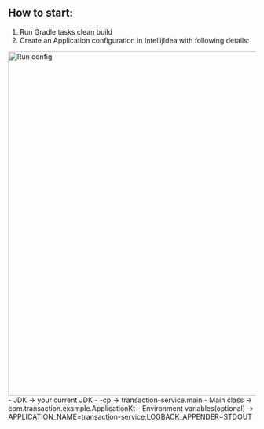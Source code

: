## How to start:
1. Run Gradle tasks clean build
2. Create an Application configuration in IntellijIdea with following details:
<img src="./documentation/RUN_CONFIG.png" width="700" alt="Run config">
   - JDK -> your current JDK
   - -cp -> transaction-service.main
   - Main class -> com.transaction.example.ApplicationKt
   - Environment variables(optional) -> APPLICATION_NAME=transaction-service;LOGBACK_APPENDER=STDOUT 
